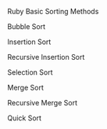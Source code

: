 Ruby Basic Sorting Methods

Bubble Sort

Insertion Sort

Recursive Insertion Sort

Selection Sort

Merge Sort

Recursive Merge Sort

Quick Sort
